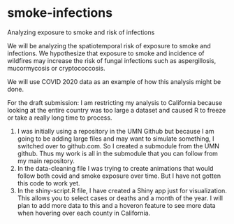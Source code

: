 # smoke-infections
Analyzing exposure to smoke and risk of infections

We will be analyzing the spatiotemporal risk of exposure to smoke and infections.
We hypothesize that exposure to smoke and incidence of wildfires may increase the risk of fungal infections such as aspergillosis, mucormycosis or cryptococcosis.

We will use COVID 2020 data as an example of how this analysis might be done. 

For the draft submission:
I am restricting my analysis to California because looking at the entire country was too large a dataset and caused R to freeze or take a really long time to process. 

1) I was initially using a repository in the UMN Github but because I am going to be adding large files and may want to simulate something, I switched over to github.com. So I created a submodule from the UMN github. Thus my work is all in the submodule that you can follow from my main repository.
2) In the data-cleaning file I was trying to create animations that would follow both covid and smoke exposure over time. But I have not gotten this code to work yet.
3) In the shiny-script.R file, I have created a Shiny app just for visualization. This allows you to select cases or deaths and a month of the year. I will plan to add more data to this and a hoveron feature to see more data when hovering over each county in California. 
